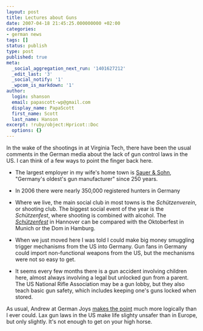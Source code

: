 ```yaml
---
layout: post
title: Lectures about Guns
date: 2007-04-18 21:45:25.000000000 +02:00
categories:
- german news
tags: []
status: publish
type: post
published: true
meta:
  _social_aggregation_next_run: '1401627212'
  _edit_last: '3'
  _social_notify: '1'
  _wpcom_is_markdown: '1'
author:
  login: shanson
  email: papascott-wp@gmail.com
  display_name: PapaScott
  first_name: Scott
  last_name: Hanson
excerpt: !ruby/object:Hpricot::Doc
  options: {}
---
```

<p>In the wake of the shootings in at Virginia Tech, there have been the usual comments in the German media about the lack of gun control laws in the US. I can think of a few ways to point the finger back here.</p>
<ul>
<li>The largest employer in my wife's home town is <a href="http://www.sauer-waffen.de/index.php?id=sauer&amp;lang=en">Sauer &amp; Sohn</a>, "Germany's oldest's gun manufacturer" since 250 years.</li>
<li>
<p>In 2006 there were nearly 350,000 registered hunters in Germany</p>
</li>
<li>
<p>Where we live, the main social club in most towns is the <em>Schützenverein</em>, or shooting club. The biggest social event of the year is the <em>Schützenfest</em>, where shooting is combined with alcohol. The <a href="http://www.germany-tourism.de/ENG/destination_germany/master_tlevents-id1099-fstadt_event_allgemein.htm?cc_lang="><em>Schützenfest</em></a> in Hannover can be compared with the Oktoberfest in Munich or the Dom in Hamburg.</p>
</li>
<li>
<p>When we just moved here I was told I could make big money smuggling trigger mechanisms from the US into Germany. Gun fans in Germany could import non-functional weapons from the US, but the mechanisms were not so easy to get.</p>
</li>
<li>
<p>It seems every few months there is a gun accident involving children here, almost always involving a legal but unlocked gun from a parent. The US National Rifle Association may be a gun lobby, but they also teach basic gun safety, which includes keeping one's guns locked when stored.</p>
</li>
</ul>
<p>As usual, Andrew at German Joys <a href="http://andrewhammel.typepad.com/german_joys/2007/04/guns_and_tirade.html">makes the point</a> much more logically than I ever could. Lax gun laws in the US make life slighty unsafer than in Europe, but only slightly. It's not enough to get on your high horse.</p>
